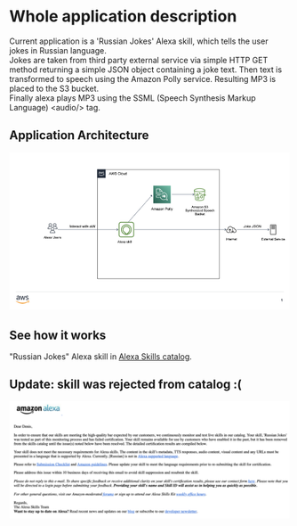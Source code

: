 # Whole application description

Current application is a 'Russian Jokes' Alexa skill, which tells the user jokes in Russian language.<br/>
Jokes are taken from third party external service via simple HTTP GET method returning a simple JSON object containing a joke text.
Then text is transformed to speech using the Amazon Polly service. Resulting MP3 is placed to the S3
bucket.<br/>
Finally alexa plays MP3 using the SSML (Speech Synthesis Markup Language) &lt;audio/&gt; tag.
## Application Architecture

![Alexa Skill Design](https://github.com/cobalt12345/alexa-russian-jokes/blob/09139641d2f68ee2e8f85d0344d8f771830f0134/alexa-skill-design.png)

## See how it works
"Russian Jokes" Alexa skill in <a href="https://www.amazon.com/DenTal-Russian-Jokes/dp/B09PHSF1JR/ref=sr_1_1?keywords=russian+jokes&qid=1655519715&s=digital-skills&sr=1-1">Alexa Skills catalog</a>.

## Update: skill was rejected from catalog :(

![Skill Rejection](https://github.com/cobalt12345/alexa-russian-jokes/blob/4c5cb8b2caa4b33b927594bb4cb36e8274178bad/alexa-jokes-skill-reject.png)
